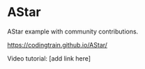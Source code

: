 # AStar

AStar example with community contributions.

https://codingtrain.github.io/AStar/

Video tutorial: [add link here]
